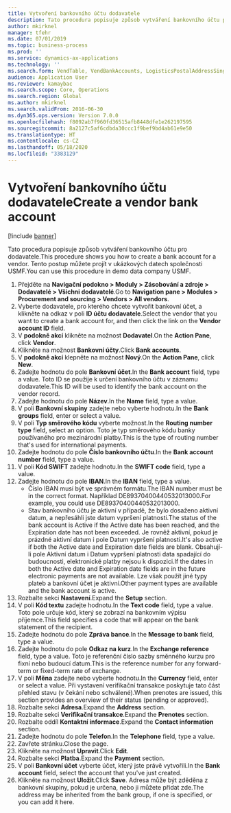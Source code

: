 ```yaml
---
title: Vytvoření bankovního účtu dodavatele
description: Tato procedura popisuje způsob vytváření bankovního účtu pro dodavatele.
author: mkirknel
manager: tfehr
ms.date: 07/01/2019
ms.topic: business-process
ms.prod: ''
ms.service: dynamics-ax-applications
ms.technology: ''
ms.search.form: VendTable, VendBankAccounts, LogisticsPostalAddressSingle
audience: Application User
ms.reviewer: kamaybac
ms.search.scope: Core, Operations
ms.search.region: Global
ms.author: mkirknel
ms.search.validFrom: 2016-06-30
ms.dyn365.ops.version: Version 7.0.0
ms.openlocfilehash: f8092ab7f960fd36515afb8448dfe1e262197595
ms.sourcegitcommit: 8a2127c5af6cdbda30ccc1f9bef9bd4ab61e9e50
ms.translationtype: HT
ms.contentlocale: cs-CZ
ms.lasthandoff: 05/18/2020
ms.locfileid: "3383129"
---
```

# <a name="create-a-vendor-bank-account"></a><span data-ttu-id="6ea2b-103">Vytvoření bankovního účtu dodavatele</span><span class="sxs-lookup"><span data-stu-id="6ea2b-103">Create a vendor bank account</span></span>

[!include [banner](../../includes/banner.md)]

<span data-ttu-id="6ea2b-104">Tato procedura popisuje způsob vytváření bankovního účtu pro dodavatele.</span><span class="sxs-lookup"><span data-stu-id="6ea2b-104">This procedure shows you how to create a bank account for a vendor.</span></span> <span data-ttu-id="6ea2b-105">Tento postup můžete projít v ukázkových datech společnosti USMF.</span><span class="sxs-lookup"><span data-stu-id="6ea2b-105">You can use this procedure in demo data company USMF.</span></span>

1. <span data-ttu-id="6ea2b-106">Přejděte na **Navigační podokno > Moduly > Zásobování a zdroje > Dodavatelé > Všichni dodavatelé**.</span><span class="sxs-lookup"><span data-stu-id="6ea2b-106">Go to **Navigation pane > Modules > Procurement and sourcing > Vendors > All vendors**.</span></span>
2. <span data-ttu-id="6ea2b-107">Vyberte dodavatele, pro kterého chcete vytvořit bankovní účet, a klikněte na odkaz v poli **ID účtu dodavatele**.</span><span class="sxs-lookup"><span data-stu-id="6ea2b-107">Select the vendor that you want to create a bank account for, and then click the link on the **Vendor account ID** field.</span></span>
3. <span data-ttu-id="6ea2b-108">V **podokně akcí** klikněte na možnost **Dodavatel**.</span><span class="sxs-lookup"><span data-stu-id="6ea2b-108">On the **Action Pane**, click **Vendor**.</span></span>
4. <span data-ttu-id="6ea2b-109">Klikněte na možnost **Bankovní účty**.</span><span class="sxs-lookup"><span data-stu-id="6ea2b-109">Click **Bank accounts**.</span></span>
5. <span data-ttu-id="6ea2b-110">V **podokně akcí** klepněte na možnost **Nový**.</span><span class="sxs-lookup"><span data-stu-id="6ea2b-110">On the **Action Pane**, click **New**.</span></span>
6. <span data-ttu-id="6ea2b-111">Zadejte hodnotu do pole **Bankovní účet**.</span><span class="sxs-lookup"><span data-stu-id="6ea2b-111">In the **Bank account** field, type a value.</span></span> <span data-ttu-id="6ea2b-112">Toto ID se použije k určení bankovního účtu v záznamu dodavatele.</span><span class="sxs-lookup"><span data-stu-id="6ea2b-112">This ID will be used to identify the bank account on the vendor record.</span></span>  
7. <span data-ttu-id="6ea2b-113">Zadejte hodnotu do pole **Název**.</span><span class="sxs-lookup"><span data-stu-id="6ea2b-113">In the **Name** field, type a value.</span></span>
8. <span data-ttu-id="6ea2b-114">V poli **Bankovní skupiny** zadejte nebo vyberte hodnotu.</span><span class="sxs-lookup"><span data-stu-id="6ea2b-114">In the **Bank groups** field, enter or select a value.</span></span>
9. <span data-ttu-id="6ea2b-115">V poli **Typ směrového kódu** vyberte možnost.</span><span class="sxs-lookup"><span data-stu-id="6ea2b-115">In the **Routing number type** field, select an option.</span></span> <span data-ttu-id="6ea2b-116">Toto je typ směrového kódu banky používaného pro mezinárodní platby.</span><span class="sxs-lookup"><span data-stu-id="6ea2b-116">This is the type of routing number that's used for international payments.</span></span>  
10. <span data-ttu-id="6ea2b-117">Zadejte hodnotu do pole **Číslo bankovního účtu**.</span><span class="sxs-lookup"><span data-stu-id="6ea2b-117">In the **Bank account number** field, type a value.</span></span>
11. <span data-ttu-id="6ea2b-118">V poli **Kód SWIFT** zadejte hodnotu.</span><span class="sxs-lookup"><span data-stu-id="6ea2b-118">In the **SWIFT code** field, type a value.</span></span>
12. <span data-ttu-id="6ea2b-119">Zadejte hodnotu do pole **IBAN**.</span><span class="sxs-lookup"><span data-stu-id="6ea2b-119">In the **IBAN** field, type a value.</span></span>
    - <span data-ttu-id="6ea2b-120">Číslo IBAN musí být ve správném formátu.</span><span class="sxs-lookup"><span data-stu-id="6ea2b-120">The IBAN number must be in the correct format.</span></span> <span data-ttu-id="6ea2b-121">Například DE89370400440532013000.</span><span class="sxs-lookup"><span data-stu-id="6ea2b-121">For example, you could use DE89370400440532013000.</span></span>  
    - <span data-ttu-id="6ea2b-122">Stav bankovního účtu je aktivní v případě, že bylo dosaženo aktivní datum, a nepřesáhli jste datum vypršení platnosti.</span><span class="sxs-lookup"><span data-stu-id="6ea2b-122">The status of the bank account is Active if the Active date has been reached, and the Expiration date has not been exceeded.</span></span> <span data-ttu-id="6ea2b-123">Je rovněž aktivní, pokud je prázdné aktivní datum i pole Datum vypršení platnosti.</span><span class="sxs-lookup"><span data-stu-id="6ea2b-123">It's also active if both the Active date and Expiration date fields are blank.</span></span> <span data-ttu-id="6ea2b-124">Obsahují-li pole Aktivní datum i Datum vypršení platnosti data spadající do budoucnosti, elektronické platby nejsou k dispozici.</span><span class="sxs-lookup"><span data-stu-id="6ea2b-124">If the dates in both the Active date and Expiration date fields are in the future electronic payments are not available.</span></span> <span data-ttu-id="6ea2b-125">Lze však použít jiné typy plateb a bankovní účet je aktivní.</span><span class="sxs-lookup"><span data-stu-id="6ea2b-125">Other payment types are available and the bank account is active.</span></span>  
13. <span data-ttu-id="6ea2b-126">Rozbalte sekci **Nastavení**.</span><span class="sxs-lookup"><span data-stu-id="6ea2b-126">Expand the **Setup** section.</span></span>
14. <span data-ttu-id="6ea2b-127">V poli **Kód textu** zadejte hodnotu.</span><span class="sxs-lookup"><span data-stu-id="6ea2b-127">In the **Text code** field, type a value.</span></span> <span data-ttu-id="6ea2b-128">Toto pole určuje kód, který se zobrazí na bankovním výpisu příjemce.</span><span class="sxs-lookup"><span data-stu-id="6ea2b-128">This field specifies a code that will appear on the bank statement of the recipient.</span></span>  
15. <span data-ttu-id="6ea2b-129">Zadejte hodnotu do pole **Zpráva bance**.</span><span class="sxs-lookup"><span data-stu-id="6ea2b-129">In the **Message to bank** field, type a value.</span></span>
16. <span data-ttu-id="6ea2b-130">Zadejte hodnotu do pole **Odkaz na kurz**.</span><span class="sxs-lookup"><span data-stu-id="6ea2b-130">In the **Exchange reference** field, type a value.</span></span> <span data-ttu-id="6ea2b-131">Toto je referenční číslo sazby směnného kurzu pro fixní nebo budoucí datum.</span><span class="sxs-lookup"><span data-stu-id="6ea2b-131">This is the reference number for any forward-term or fixed-term rate of exchange.</span></span>
17. <span data-ttu-id="6ea2b-132">V poli **Měna** zadejte nebo vyberte hodnotu.</span><span class="sxs-lookup"><span data-stu-id="6ea2b-132">In the **Currency** field, enter or select a value.</span></span> <span data-ttu-id="6ea2b-133">Při vystavení verifikační transakce poskytuje tato část přehled stavu (v čekání nebo schválené).</span><span class="sxs-lookup"><span data-stu-id="6ea2b-133">When prenotes are issued, this section provides an overview of their status (pending or approved).</span></span>  
18. <span data-ttu-id="6ea2b-134">Rozbalte sekci **Adresa**.</span><span class="sxs-lookup"><span data-stu-id="6ea2b-134">Expand the **Address** section.</span></span>
19. <span data-ttu-id="6ea2b-135">Rozbalte sekci **Verifikační transakce**.</span><span class="sxs-lookup"><span data-stu-id="6ea2b-135">Expand the **Prenotes** section.</span></span>
20. <span data-ttu-id="6ea2b-136">Rozbalte oddíl **Kontaktní informace**.</span><span class="sxs-lookup"><span data-stu-id="6ea2b-136">Expand the **Contact information** section.</span></span>
21. <span data-ttu-id="6ea2b-137">Zadejte hodnotu do pole **Telefon**.</span><span class="sxs-lookup"><span data-stu-id="6ea2b-137">In the **Telephone** field, type a value.</span></span>
22. <span data-ttu-id="6ea2b-138">Zavřete stránku.</span><span class="sxs-lookup"><span data-stu-id="6ea2b-138">Close the page.</span></span>
23. <span data-ttu-id="6ea2b-139">Klikněte na možnost **Upravit**.</span><span class="sxs-lookup"><span data-stu-id="6ea2b-139">Click **Edit**.</span></span>
24. <span data-ttu-id="6ea2b-140">Rozbalte sekci **Platba**.</span><span class="sxs-lookup"><span data-stu-id="6ea2b-140">Expand the **Payment** section.</span></span>
25. <span data-ttu-id="6ea2b-141">V poli **Bankovní účet** vyberte účet, který jste právě vytvořili.</span><span class="sxs-lookup"><span data-stu-id="6ea2b-141">In the **Bank account** field, select the account that you've just created.</span></span>
26. <span data-ttu-id="6ea2b-142">Klikněte na možnost **Uložit**.</span><span class="sxs-lookup"><span data-stu-id="6ea2b-142">Click **Save**.</span></span> <span data-ttu-id="6ea2b-143">Adresa může být zděděna z bankovní skupiny, pokud je určena, nebo ji můžete přidat zde.</span><span class="sxs-lookup"><span data-stu-id="6ea2b-143">The address may be inherited from the bank group, if one is specified, or you can add it here.</span></span>  

